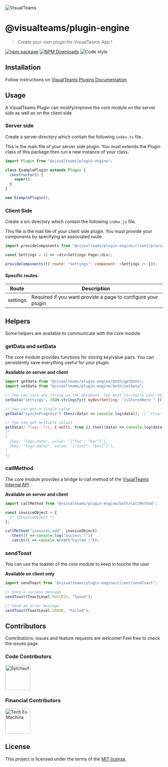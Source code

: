 ![VisualTeams](https://www.visualteams.fr/wp-content/uploads/2020/04/path14.png)

# @visualteams/plugin-engine

> Create your own plugin for VisualTeams App !

[![npm package](https://img.shields.io/npm/v/@visualteams/plugin-engine/latest.svg)](https://www.npmjs.com/package/@visualteams/plugin-engine)
[![NPM Downloads](https://img.shields.io/npm/dm/@visualteams/plugin-engine.svg?style=flat)](https://npmcharts.com/compare/@visualteams/plugin-engine?minimal=true)
![Code style](https://img.shields.io/badge/code_style-prettier-ff69b4.svg)

## Installation

Follow instructions on [VisualTeams Plugins Documentation]()

## Usage

A VisualTeams Plugin can modify/improve the core module on the server side as well as on the client side

### Server side

Create a server directory which contain the following `index.ts` file.

This is the main file of your server side plugin. You must extends the Plugin class of this package then run a new instance of your class.

```javascript
import Plugin from "@visualteams/plugin-engine";

class ExamplePlugin extends Plugin {
  constructor() {
    super();
  }
}

new ExamplePlugin();
```

### Client Side

Create a src directory which contain the following `index.js` file.

This file is the mail file of your client side plugin. You must provide your components by specifying an associated route.

```javascript
import provideComponents from "@visualteams/plugin-engine/client/provideComponents";

const Settings = () => <div>Settings Page</div>;

provideComponents([{ route: "settings", component: <Settings /> }]);
```

#### Specific routes

| Route    | Description                                                  |
| -------- | ------------------------------------------------------------ |
| settings | Required if you want provide a page to configure your plugin |

## Helpers

Some helpers are available to communicate with the core module

### getData and setData

The core module provides functions for storing key/value pairs. You can persistently save everything useful for your plugin.

**Available on server and client**

```javascript
import getData from "@visualteams/plugin-engine/both/getData";
import setData from "@visualteams/plugin-engine/both/setData";

// You can save any string un the database. You must stringify your object
setData("settings", JSON.stringify({ myBestSetting: "isStoredHere " }));

// You can get a single value
getData("syncInProgress").then((data) => console.log(data)); // 'true'

// You can get multiple values
getData(/.*logs-.*/i, { multi: true }).then((data) => console.log(data));
/*
[
  {key: "logs-date", value: '{"foo": "bar"}'},
  {key: "logs-date2", value: '{"foo2": "bar2"}'},
]
*/
```

### callMethod

The core module provides a bridge to call method of the [VisualTeams Internal API]()

**Available on server and client**

```javascript
import callMethod from "@visualteams/plugin-engine/both/callMethod";

const invoiceObject = {
  /* TInvoiceObject */
};

callMethod("invoices.add", invoiceObject)
  .then(() => console.log("Success !"))
  .catch(() => console.error("Failed !"));
```

### sendToast

You can use the toaster of the core module to keep in touche the user

**Available on client only**

```javascript
import sendToast from "@visualteams/plugin-engine/client/sendToast";

// Send a success message
sendToast(ToastLevel.SUCCESS, "Saved");

// Send an error message
sendToast(ToastLevel.ERROR, "Failed");
```

## Contributors

Contributions, issues and feature requests are welcome!
Feel free to check the issues page.

### Code Contributors

[//]: contributor-faces

<a href="https://github.com/Sylchauf"><img src="https://avatars2.githubusercontent.com/u/5569487?v=4" title="Sylchauf" width="80" height="80"></a>

[//]: contributor-faces

### Financial Contributors

<a href="https://github.com/techexmachina"><img src="https://avatars3.githubusercontent.com/u/36532333?v=4" title="Tech Ex Machina" width="80" height="80"></a>

## License

This project is licensed under the terms of the [MIT license](/LICENSE).
